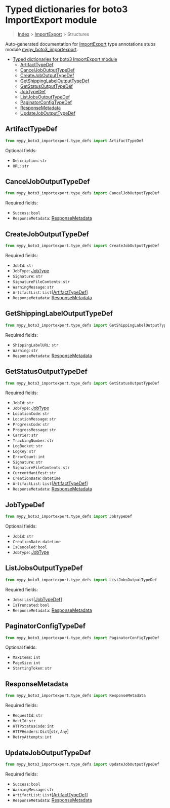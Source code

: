 # Typed dictionaries for boto3 ImportExport module

> [Index](../README.md) > [ImportExport](./README.md) > Structures

Auto-generated documentation for
[ImportExport](https://boto3.amazonaws.com/v1/documentation/api/latest/reference/services/importexport.html#ImportExport)
type annotations stubs module
[mypy_boto3_importexport](https://pypi.org/project/mypy-boto3-importexport/).

- [Typed dictionaries for boto3 ImportExport module](#typed-dictionaries-for-boto3-importexport-module)
  - [ArtifactTypeDef](#artifacttypedef)
  - [CancelJobOutputTypeDef](#canceljoboutputtypedef)
  - [CreateJobOutputTypeDef](#createjoboutputtypedef)
  - [GetShippingLabelOutputTypeDef](#getshippinglabeloutputtypedef)
  - [GetStatusOutputTypeDef](#getstatusoutputtypedef)
  - [JobTypeDef](#jobtypedef)
  - [ListJobsOutputTypeDef](#listjobsoutputtypedef)
  - [PaginatorConfigTypeDef](#paginatorconfigtypedef)
  - [ResponseMetadata](#responsemetadata)
  - [UpdateJobOutputTypeDef](#updatejoboutputtypedef)

## ArtifactTypeDef

```python
from mypy_boto3_importexport.type_defs import ArtifactTypeDef
```

Optional fields:

- `Description`: `str`
- `URL`: `str`

## CancelJobOutputTypeDef

```python
from mypy_boto3_importexport.type_defs import CancelJobOutputTypeDef
```

Required fields:

- `Success`: `bool`
- `ResponseMetadata`:
  [ResponseMetadata](https://vemel.github.io/boto3_stubs_docs/mypy_boto3_importexport/type_defs.html#responsemetadata)

## CreateJobOutputTypeDef

```python
from mypy_boto3_importexport.type_defs import CreateJobOutputTypeDef
```

Required fields:

- `JobId`: `str`
- `JobType`:
  [JobType](https://vemel.github.io/boto3_stubs_docs/mypy_boto3_importexport/literals.html#jobtype)
- `Signature`: `str`
- `SignatureFileContents`: `str`
- `WarningMessage`: `str`
- `ArtifactList`:
  `List`\[[ArtifactTypeDef](https://vemel.github.io/boto3_stubs_docs/mypy_boto3_importexport/type_defs.html#artifacttypedef)\]
- `ResponseMetadata`:
  [ResponseMetadata](https://vemel.github.io/boto3_stubs_docs/mypy_boto3_importexport/type_defs.html#responsemetadata)

## GetShippingLabelOutputTypeDef

```python
from mypy_boto3_importexport.type_defs import GetShippingLabelOutputTypeDef
```

Required fields:

- `ShippingLabelURL`: `str`
- `Warning`: `str`
- `ResponseMetadata`:
  [ResponseMetadata](https://vemel.github.io/boto3_stubs_docs/mypy_boto3_importexport/type_defs.html#responsemetadata)

## GetStatusOutputTypeDef

```python
from mypy_boto3_importexport.type_defs import GetStatusOutputTypeDef
```

Required fields:

- `JobId`: `str`
- `JobType`:
  [JobType](https://vemel.github.io/boto3_stubs_docs/mypy_boto3_importexport/literals.html#jobtype)
- `LocationCode`: `str`
- `LocationMessage`: `str`
- `ProgressCode`: `str`
- `ProgressMessage`: `str`
- `Carrier`: `str`
- `TrackingNumber`: `str`
- `LogBucket`: `str`
- `LogKey`: `str`
- `ErrorCount`: `int`
- `Signature`: `str`
- `SignatureFileContents`: `str`
- `CurrentManifest`: `str`
- `CreationDate`: `datetime`
- `ArtifactList`:
  `List`\[[ArtifactTypeDef](https://vemel.github.io/boto3_stubs_docs/mypy_boto3_importexport/type_defs.html#artifacttypedef)\]
- `ResponseMetadata`:
  [ResponseMetadata](https://vemel.github.io/boto3_stubs_docs/mypy_boto3_importexport/type_defs.html#responsemetadata)

## JobTypeDef

```python
from mypy_boto3_importexport.type_defs import JobTypeDef
```

Optional fields:

- `JobId`: `str`
- `CreationDate`: `datetime`
- `IsCanceled`: `bool`
- `JobType`:
  [JobType](https://vemel.github.io/boto3_stubs_docs/mypy_boto3_importexport/literals.html#jobtype)

## ListJobsOutputTypeDef

```python
from mypy_boto3_importexport.type_defs import ListJobsOutputTypeDef
```

Required fields:

- `Jobs`:
  `List`\[[JobTypeDef](https://vemel.github.io/boto3_stubs_docs/mypy_boto3_importexport/type_defs.html#jobtypedef)\]
- `IsTruncated`: `bool`
- `ResponseMetadata`:
  [ResponseMetadata](https://vemel.github.io/boto3_stubs_docs/mypy_boto3_importexport/type_defs.html#responsemetadata)

## PaginatorConfigTypeDef

```python
from mypy_boto3_importexport.type_defs import PaginatorConfigTypeDef
```

Optional fields:

- `MaxItems`: `int`
- `PageSize`: `int`
- `StartingToken`: `str`

## ResponseMetadata

```python
from mypy_boto3_importexport.type_defs import ResponseMetadata
```

Required fields:

- `RequestId`: `str`
- `HostId`: `str`
- `HTTPStatusCode`: `int`
- `HTTPHeaders`: `Dict`\[`str`, `Any`\]
- `RetryAttempts`: `int`

## UpdateJobOutputTypeDef

```python
from mypy_boto3_importexport.type_defs import UpdateJobOutputTypeDef
```

Required fields:

- `Success`: `bool`
- `WarningMessage`: `str`
- `ArtifactList`:
  `List`\[[ArtifactTypeDef](https://vemel.github.io/boto3_stubs_docs/mypy_boto3_importexport/type_defs.html#artifacttypedef)\]
- `ResponseMetadata`:
  [ResponseMetadata](https://vemel.github.io/boto3_stubs_docs/mypy_boto3_importexport/type_defs.html#responsemetadata)
